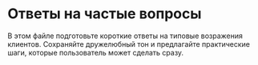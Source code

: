 # Ответы на частые вопросы

В этом файле подготовьте короткие ответы на типовые возражения клиентов. Сохраняйте дружелюбный тон и предлагайте практические шаги, которые пользователь может сделать сразу.

